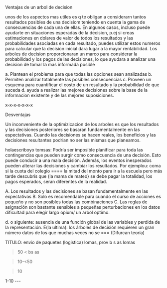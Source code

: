 Ventajas de un arbol de decision

unos de los aspectos mas utiles es q te obligan a considerarn tantos resultados posibles de una decisiom teniendo en cuenta la gama de consecuencias de cada una de ellas. En algunos casos, incluso puede ayudarte en situaciones esperadas de la decision, p.ej si creas estimaciones en dolares de valor de todos los resultados y las probabilidades asociadas en cada resultado, puedes utilizar estos numeros para calcular que la decision inicial dara lugar a la mayor rentabilidad. Los arboles de decision proporcionaran un marco para considerar la probabilidad y los pagos de las decisiones, lo que ayudara a analizar una decision de tomar la mas informada posible

a. Plantean el problema para que todas las opciones sean analizadas 
b. Permiten analizar totalmente las posibles consecuencias 
c. Proveen un esquema para cuantificar el costo de un resultado y la probabilidad de que suceda 
d. ayuda a realizar las mejores decisiones sobre la base de la informacion existente y de las mejores suposiciones.

x-x-x-x-x-x-x

Desventajas

Un inconveniente de la optimizicacion de los arboles es que los resultados y las decisiones posteriores se basaran fundamentalmente en las espectativas. 
Cuando las decisiones se hacen reales, los beneficios y las decisiones resultantes podrian no ser las mismas que planeamos.

holaescriboyo tomsas:
Podría ser imposible planificar para toda las contingencias que pueden surgir como consecuencia de una decisión. Esto puede conducir a una mala decisión. Además, los eventos inesperados pueden alterar las decisiones y cambiar los resultados. Por ejemplou: coma si la cuota del colegio ==== la mitad del monto para ir a la escuela pero más tarde descubrís que {la mama de mateo} se debe pagar la totalidad, los pagos esperados, seran diferentes de la realidad.

A. Los resultados y las decisiones se basan fundamentalmente en las expectativas 
B. Solo es recomendable para cuando el curso de acciones es pequeño y no son posibles todas las combinaciones 
C. Las reglas de asignación son bastante sensibles a pequeñas perturbaciones en los datos dificultad para elegir largo opium/ un arbol optimo.

d. o siguiente: ausencia de una función global de las variables y perdida de la representación.
E(la ultima): los árboles de decisión requieren un gran número datos de los que muchas veces no se === (Difurcan teoría)

TITULO: envio de paquetes (logistica) lomas, prov b s as
      lomas
>50 <
      bs as 

>10-<50

>10

1-10 --- 